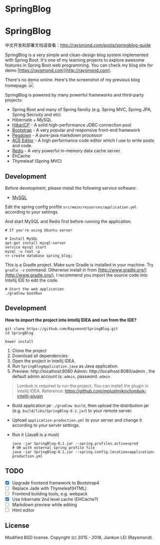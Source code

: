 # SpringBlog

SpringBlog
=====

中文开发和部署文档请查看：http://raysmond.com/posts/springblog-guide

SpringBlog is a very simple and clean-design blog system implemented with Spring Boot.
It's one of my learning projects to explore awesome features in Spring Boot web programming. You can check my blog 
site for demo [https://raysmond.com](http://raysmond.com).

There's no demo online. Here's the screenshot of my previous blog homepage.
![](http://7b1fa0.com1.z0.glb.clouddn.com/screencapture-blog-raysmond-8080-1480663084590.png)

SpringBlog is powered by many powerful frameworks and third-party projects:

- Spring Boot and many of Spring familiy (e.g. Spring MVC, Spring JPA, Spring Secruity and etc)
- Hibernate + MySQL
- [HikariCP](https://github.com/brettwooldridge/HikariCP) - A solid high-performance JDBC connection pool
- [Bootstrap](https://getbootstrap.com) - A very popular and responsive front-end framework
- [Pegdown](https://github.com/sirthias/pegdown) - A pure-java markdown processor
- [ACE Editor](http://ace.c9.io/) - A high performance code editor which I use to write posts and code.
- [Redis](http://redis.io/) - A very powerful in-memory data cache server.
- EhCache
- Thymeleaf (Spring MVC)

## Development

Before development, please install the following service software:

- [MySQL](https://www.mysql.com)

Edit the spring config profile `src/main/resources/application.yml` according to your settings.

And start MySQL and Redis first before running the application.

```
# If you're using Ubuntu server

# Install MySQL
apt-get install mysql-server
service mysql start
mysql -u root -p
>> create database spring_blog;
```

This is a Gradle project. Make sure Gradle is installed in your machine.
Try `gradle -v` command. Otherwise install in from [http://www.gradle.org/](http://www.gradle.org/).
I recommend you import the source code into Intellij IDE to edit the code.

```
# Start the web application
./gradlew bootRun
```

## Development

**How to import the project into Intellij IDEA and run from the IDE?**

```
git clone https://github.com/Raysmond/SpringBlog.git 
cd SpringBlog

bower install 
```

1. Clone the project
2. Download all dependencies
3. Open the project in Intellij IDEA.
4. Run `SpringBlogApplication.java` as Java application.
5. Preview: http://localhost:8080
    Admin: http://localhost:8080/admin , the default admin account is: `admin`, password: `admin`


> Lombok is required to run the project. You can install the plugin in Intellij IDEA.
> Reference: https://github.com/mplushnikov/lombok-intellij-plugin


- Build application jar `./gradlew build`, then upload the distribution jar (e.g. `build/libs/SpringBlog-0.1.jar`) to your remote server.
- Upload `application-production.yml` to your server and change it according to your server settings.
- Run it (Java8 is a must)

  ```
  java -jar SpringBlog-0.1.jar --spring.profiles.active=prod
  # OR with external spring profile file
  java -jar SpringBlog-0.1.jar --spring.config.location=application-production.yml
  ```

## TODO

- [x] Upgrade frontend framework to Bootstrap4
- [ ] Replace Jade with Thymeleaf(HTML)
- [ ] Frontend building tools, e.g. webpack
- [x] Use hibernate 2nd level cache (EHCache?)
- [ ] Markdown preview while editing
- [ ] Html editor

## License
Modified BSD license. Copyright (c) 2015 - 2018, Jiankun LEI (Raysmond).
